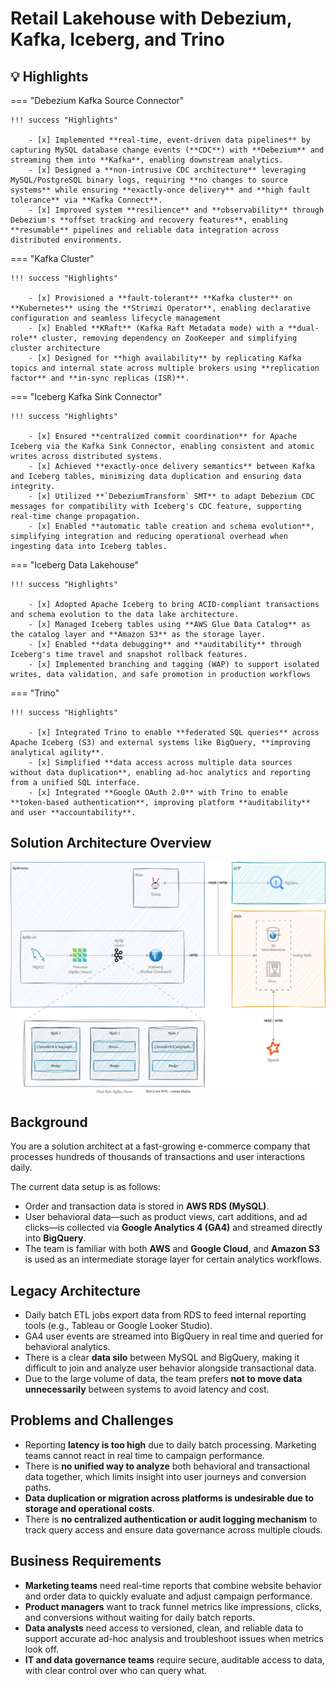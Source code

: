 # Retail Lakehouse with Debezium, Kafka, Iceberg, and Trino

## 💡 Highlights

=== "Debezium Kafka Source Connector"

    !!! success "Highlights"

        - [x] Implemented **real-time, event-driven data pipelines** by capturing MySQL database change events (**CDC**) with **Debezium** and streaming them into **Kafka**, enabling downstream analytics.
        - [x] Designed a **non-intrusive CDC architecture** leveraging MySQL/PostgreSQL binary logs, requiring **no changes to source systems** while ensuring **exactly-once delivery** and **high fault tolerance** via **Kafka Connect**.
        - [x] Improved system **resilience** and **observability** through Debezium's **offset tracking and recovery features**, enabling **resumable** pipelines and reliable data integration across distributed environments.

=== "Kafka Cluster"

    !!! success "Highlights"

        - [x] Provisioned a **fault-tolerant** **Kafka cluster** on **Kubernetes** using the **Strimzi Operator**, enabling declarative configuration and seamless lifecycle management
        - [x] Enabled **KRaft** (Kafka Raft Metadata mode) with a **dual-role** cluster, removing dependency on ZooKeeper and simplifying cluster architecture
        - [x] Designed for **high availability** by replicating Kafka topics and internal state across multiple brokers using **replication factor** and **in-sync replicas (ISR)**.

=== "Iceberg Kafka Sink Connector"

    !!! success "Highlights"

        - [x] Ensured **centralized commit coordination** for Apache Iceberg via the Kafka Sink Connector, enabling consistent and atomic writes across distributed systems.
        - [x] Achieved **exactly-once delivery semantics** between Kafka and Iceberg tables, minimizing data duplication and ensuring data integrity.
        - [x] Utilized **`DebeziumTransform` SMT** to adapt Debezium CDC messages for compatibility with Iceberg's CDC feature, supporting real-time change propagation.
        - [x] Enabled **automatic table creation and schema evolution**, simplifying integration and reducing operational overhead when ingesting data into Iceberg tables.

=== "Iceberg Data Lakehouse"

    !!! success "Highlights"

        - [x] Adopted Apache Iceberg to bring ACID-compliant transactions and schema evolution to the data lake architecture.
        - [x] Managed Iceberg tables using **AWS Glue Data Catalog** as the catalog layer and **Amazon S3** as the storage layer.
        - [x] Enabled **data debugging** and **auditability** through Iceberg's time travel and snapshot rollback features.
        - [x] Implemented branching and tagging (WAP) to support isolated writes, data validation, and safe promotion in production workflows

=== "Trino"

    !!! success "Highlights"

        - [x] Integrated Trino to enable **federated SQL queries** across Apache Iceberg (S3) and external systems like BigQuery, **improving analytical agility**.
        - [x] Simplified **data access across multiple data sources without data duplication**, enabling ad-hoc analytics and reporting from a unified SQL interface.
        - [x] Integrated **Google OAuth 2.0** with Trino to enable **token-based authentication**, improving platform **auditability** and user **accountability**.

## Solution Architecture Overview

![](architecture.drawio.svg)

## Background

You are a solution architect at a fast-growing e-commerce company that processes hundreds of thousands of transactions and user interactions daily.

The current data setup is as follows:

- Order and transaction data is stored in **AWS RDS (MySQL)**.
- User behavioral data—such as product views, cart additions, and ad clicks—is collected via **Google Analytics 4 (GA4)** and streamed directly into **BigQuery**.
- The team is familiar with both **AWS** and **Google Cloud**, and **Amazon S3** is used as an intermediate storage layer for certain analytics workflows.

## Legacy Architecture

- Daily batch ETL jobs export data from RDS to feed internal reporting tools (e.g., Tableau or Google Looker Studio).
- GA4 user events are streamed into BigQuery in real time and queried for behavioral analytics.
- There is a clear **data silo** between MySQL and BigQuery, making it difficult to join and analyze user behavior alongside transactional data.
- Due to the large volume of data, the team prefers **not to move data unnecessarily** between systems to avoid latency and cost.

## Problems and Challenges

- Reporting **latency is too high** due to daily batch processing. Marketing teams cannot react in real time to campaign performance.
- There is **no unified way to analyze** both behavioral and transactional data together, which limits insight into user journeys and conversion paths.
- **Data duplication or migration across platforms is undesirable due to storage and operational costs**.
- There is **no centralized authentication or audit logging mechanism** to track query access and ensure data governance across multiple clouds.

## Business Requirements

- **Marketing teams** need real-time reports that combine website behavior and order data to quickly evaluate and adjust campaign performance.
- **Product managers** want to track funnel metrics like impressions, clicks, and conversions without waiting for daily batch reports.
- **Data analysts** need access to versioned, clean, and reliable data to support accurate ad-hoc analysis and troubleshoot issues when metrics look off.
- **IT and data governance teams** require secure, auditable access to data, with clear control over who can query what.